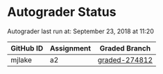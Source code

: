 # Autograder Status
Autograder last run at: September 23, 2018 at 11:20

| GitHub ID | Assignment | Graded Branch |
|-----------|------------|---------------|
| mjlake | a2 | [graded-274812](https://github.com/Fall2018COMP401-001/a2-mjlake/tree/graded-274812) | 
